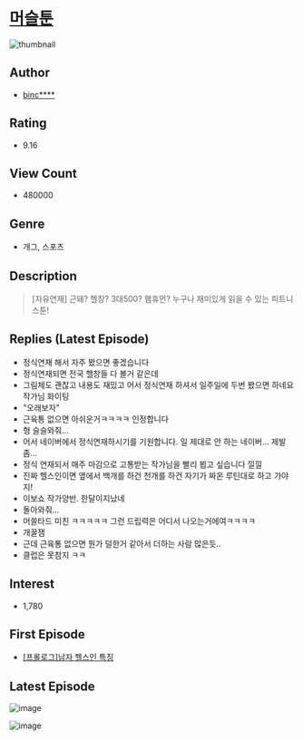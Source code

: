 # [머슬툰](https://comic.naver.com/bestChallenge/list?titleId=772127)
![thumbnail](https://image-comic.pstatic.net/user_contents_data/challenge_comic/2021/06/01/99553/thumbnail_202x16435a68d68_532e_48cd_bb51_e316189a767b_00000217.JPEG)

## Author
- [binc****](https://comic.naver.com/artistTitle?id=99553)

## Rating
- 9.16

## View Count
- 480000

## Genre
- 개그, 스포츠

## Description
> [자유연재] 근돼? 헬창? 3대500? 햄휴먼? 누구나 재미있게 읽을 수 있는 피트니스툰!

## Replies (Latest Episode)
- 정식연재 해서 자주 봤으면 좋겠습니다
- 정식연재되면 전국 헬창들 다 볼거 같은데
- 그림체도 괜찮고 내용도 재밌고 어서 정식연재 하셔서 일주일에 두번 봤으면 하네요 작가님 화이팅
- "오래보자"
- 근육통 없으면 아쉬운거ㅋㅋㅋㅋ 인정합니다
- 형 슬슬와줘...
- 어서 네이버에서 정식연재하시기를 기원합니다. 일 제대로 안 하는 네이버... 제발 좀...
- 정식 연재되서 매주 마감으로 고통받는 작가님을 빨리 뵙고 싶습니다 낄낄
- 진짜 헬스인이면 옆에서 백개를 하건 천개를 하건 자기가 짜온 루틴대로 하고 가야지!
- 이보쇼 작가양반. 한달이지났네
- 돌아와줘...
- 머쓸타드 미친 ㅋㅋㅋㅋㅋ 그런 드립력은 어디서 나오는거에여ㅋㅋㅋㅋ
- 개꿀잼
- 근데 근육통 없으면 뭔가 덜한거 같아서 더하는 사람 많은듯..
- 클럽은 못참지 ㅋㅋ

## Interest
- 1,780

## First Episode
- [[프롤로그]남자 헬스인 특징](https://comic.naver.com/bestChallenge/detail?titleId=772127&no=1)

## Latest Episode
![image](https://image-comic.pstatic.net/user_contents_data/challenge_comic/2021/07/26/99553/upload_7003205590960399412.jpeg)

![image](https://image-comic.pstatic.net/user_contents_data/challenge_comic/2021/07/26/99553/upload_3703137781425516854.jpeg)
